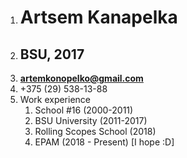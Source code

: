1. # Artsem Kanapelka
1. ## BSU, 2017
1. **artemkonopelko@gmail.com**
1. +375 (29) 538-13-88
1. Work experience
   1. School #16 (2000-2011)
   1. BSU University (2011-2017)
   1. Rolling Scopes School (2018)
   1. EPAM (2018 - Present) [I hope :D]
